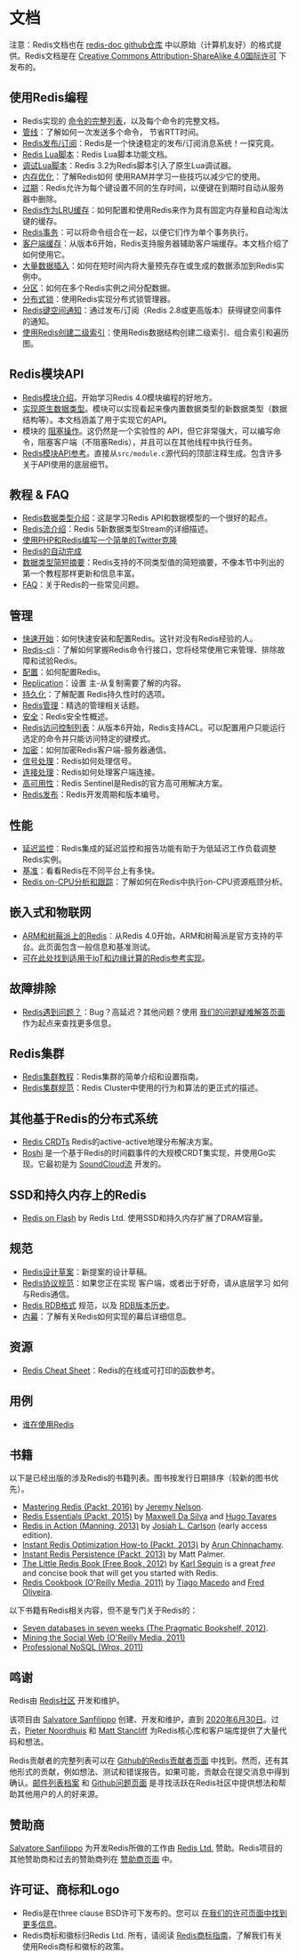 文档
===

注意：Redis文档也在 [redis-doc github仓库](http://github.com/redis/redis-doc) 中以原始（计算机友好）的格式提供。Redis文档是在 [Creative Commons Attribution-ShareAlike 4.0国际许可](https://creativecommons.org/licenses/by-sa/4.0/) 下发布的。

使用Redis编程
---

* Redis实现的 [命令的完整列表](https://redis.io/commands)，以及每个命令的完整文档。
* [管线](/topics/pipelining.md)：了解如何一次发送多个命令，
节省RTT时间。
* [Redis发布/订阅](topics/pubsub.md)：Redis是一个快速稳定的发布/订阅消息系统！一探究竟。
* [Redis Lua脚本](/commands/eval.md)：Redis Lua脚本功能文档。
* [调试Lua脚本](/topics/ldb.md)：Redis 3.2为Redis脚本引入了原生Lua调试器。
* [内存优化](/topics/memory-optimization.md)：了解Redis如何
使用RAM并学习一些技巧以减少它的使用。
* [过期](/commands/expire.md)：Redis允许为每个键设置不同的生存时间，以便键在到期时自动从服务器中删除。
* [Redis作为LRU缓存](/topics/lru-cache.md)：如何配置和使用Redis来作为具有固定内存量和自动淘汰键的缓存。
* [Redis事务](/topics/transactions.md)：可以将命令组合在一起，以便它们作为单个事务执行。
* [客户端缓存](/topics/client-side-caching.md)：从版本6开始，Redis支持服务器辅助客户端缓存。本文档介绍了如何使用它。
* [大量数据插入](/topics/mass-insert.md)：如何在短时间内将大量预先存在或生成的数据添加到Redis实例中。
* [分区](/topics/partitioning.md)：如何在多个Redis实例之间分配数据。
* [分布式锁](/topics/distlock.md)：使用Redis实现分布式锁管理器。
* [Redis键空间通知](/topics/notifications.md)：通过发布/订阅（Redis 2.8或更高版本）获得键空间事件的通知。
* [使用Redis创建二级索引](/topics/indexes.md)：使用Redis数据结构创建二级索引、组合索引和遍历图。

Redis模块API
---

* [Redis模块介绍](/topics/modules-intro.md)。开始学习Redis 4.0模块编程的好地方。
* [实现原生数据类型](/topics/modules-native-types.md)。模块可以实现看起来像内置数据类型的新数据类型（数据结构等）。本文档涵盖了用于实现它的API。
* 模块的 [阻塞操作](topics/modules-blocking-ops.md)。这仍然是一个实验性的 API，但它非常强大，可以编写命令，阻塞客户端（不阻塞Redis），并且可以在其他线程中执行任务。
* [Redis模块API参考](topics/modules-api-ref.md)。直接从`src/module.c`源代码的顶部注释生成。包含许多关于API使用的底层细节。

教程 & FAQ
---

* [Redis数据类型介绍](/topics/data-types-intro.md)：这是学习Redis API和数据模型的一个很好的起点。
* [Redis流介绍](/topics/streams-intro.md)：Redis 5新数据类型Stream的详细描述。
* [使用PHP和Redis编写一个简单的Twitter克隆](/topics/twitter-clone.md)
* [Redis的自动完成](http://autocomplete.redis.io)
* [数据类型简短摘要](/topics/data-types.md)：Redis支持的不同类型值的简短摘要，不像本节中列出的第一个教程那样更新和信息丰富。
* [FAQ](/topics/faq.md)：关于Redis的一些常见问题。

管理
---
* [快速开始](/topics/quickstart.md)：如何快速安装和配置Redis。这针对没有Redis经验的人。
* [Redis-cli](/topics/rediscli.md)：了解如何掌握Redis命令行接口，您将经常使用它来管理、排除故障和试验Redis。
* [配置](/topics/config.md)：如何配置Redis。
* [Replication](/topics/replication.md)：设置
主-从复制需要了解的内容。
* [持久化](/topics/persistence.md)：了解配置
Redis持久性时的选项。
* [Redis管理](/topics/admin.md)：精选的管理相关话题。
* [安全](/topics/security.md)：Redis安全性概述。
* [Redis访问控制列表](/topics/acl.md)：从版本6开始，Redis支持ACL。可以配置用户只能运行选定的命令并只能访问特定的键模式。
* [加密](/topics/encryption.md)：如何加密Redis客户端-服务器通信。
* [信号处理](/topics/signals.md)：Redis如何处理信号。
* [连接处理](/topics/clients.md)：Redis如何处理客户端连接。
* [高可用性](/topics/sentinel.md)：Redis Sentinel是Redis的官方高可用解决方案。
* [Redis发布](/topics/releases.md)：Redis开发周期和版本编号。

性能
---
* [延迟监控](/topics/latency-monitor.md)：Redis集成的延迟监控和报告功能有助于为低延迟工作负载调整Redis实例。
* [基准](/topics/benchmarks.md)：看看Redis在不同平台上有多快。
* [Redis on-CPU分析和跟踪](/topics/performance-on-cpu.md)：了解如何在Redis中执行on-CPU资源瓶颈分析。

嵌入式和物联网
---

* [ARM和树莓派上的Redis](/topics/ARM.md)：从Redis 4.0开始，ARM和树莓派是官方支持的平台。此页面包含一般信息和基准测试。
* [可在此处找到适用于IoT和边缘计算的Redis参考实现](https://redis.com/redis-enterprise/redis-edge/)。

故障排除
---

* [Redis遇到问题？](/topics/problems.md)：Bug？高延迟？其他问题？使用 [我们的问题疑难解答页面](/topics/problems.md) 作为起点来查找更多信息。

Redis集群
---

* [Redis集群教程](/topics/cluster-tutorial.md)：Redis集群的简单介绍和设置指南。
* [Redis集群规范](/topics/cluster-spec.md)：Redis Cluster中使用的行为和算法的更正式的描述。

其他基于Redis的分布式系统
---

* [Redis CRDTs](https://redis.com/redis-enterprise/technology/active-active-geo-distribution/) Redis的active-active地理分布解决方案。
* [Roshi](https://github.com/soundcloud/roshi) 是一个基于Redis的时间戳事件的大规模CRDT集实现，并使用Go实现。它最初是为 [SoundCloud流](http://developers.soundcloud.com/blog/roshi-a-crdt-system-for-timestamped-events) 开发的。

SSD和持久内存上的Redis
---

* [Redis on Flash](https://redis.com/redis-enterprise/technology/redis-on-flash/) by Redis Ltd. 使用SSD和持久内存扩展了DRAM容量。

规范
---

* [Redis设计草案](/topics/rdd.md)：新提案的设计草稿。
* [Redis协议规范](/topics/protocol.md)：如果您正在实现
客户端，或者出于好奇，请从底层学习
如何与Redis通信。
* [Redis RDB格式](https://github.com/sripathikrishnan/redis-rdb-tools/wiki/Redis-RDB-Dump-File-Format) 规范，以及 [RDB版本历史](https://github.com/sripathikrishnan/redis-rdb-tools/blob/master/docs/RDB_Version_History.textile)。
* [内幕](/topics/internals.md)：了解有关Redis如何实现的幕后详细信息。

资源
---

* [Redis Cheat Sheet](http://www.cheatography.com/tasjaevan/cheat-sheets/redis/)：Redis的在线或可打印的函数参考。

用例
---
* [谁在使用Redis](/topics/whos-using-redis.md)

书籍
---

以下是已经出版的涉及Redis的书籍列表。图书按发行日期排序（较新的图书优先）。

* [Mastering Redis (Packt, 2016)](https://www.packtpub.com/big-data-and-business-intelligence/mastering-redis) by [Jeremy Nelson](https://www.packtpub.com/books/info/authors/jeremy-nelson).
* [Redis Essentials (Packt, 2015)](http://www.amazon.com/Redis-Essentials-Maxwell-Dayvson-Silva-ebook/dp/B00ZXFCFLO) by [Maxwell Da Silva](http://twitter.com/dayvson) and [Hugo Tavares](https://twitter.com/hltbra)
* [Redis in Action (Manning, 2013)](http://www.manning.com/carlson/) by [Josiah L. Carlson](http://twitter.com/dr_josiah) (early access edition).
* [Instant Redis Optimization How-to (Packt, 2013)](http://www.packtpub.com/redis-optimization-how-to/book) by [Arun Chinnachamy](http://twitter.com/ArunChinnachamy).
* [Instant Redis Persistence (Packt, 2013)](http://www.packtpub.com/redis-persistence/book) by Matt Palmer.
* [The Little Redis Book (Free Book, 2012)](http://openmymind.net/2012/1/23/The-Little-Redis-Book/) by [Karl Seguin](http://twitter.com/karlseguin) is a great *free* and concise book that will get you started with Redis.
* [Redis Cookbook (O'Reilly Media, 2011)](http://shop.oreilly.com/product/0636920020127.do) by [Tiago Macedo](http://twitter.com/tmacedo) and [Fred Oliveira](http://twitter.com/f).

以下书籍有Redis相关内容，但不是专门关于Redis的：

* [Seven databases in seven weeks (The Pragmatic Bookshelf, 2012)](http://pragprog.com/book/rwdata/seven-databases-in-seven-weeks).
* [Mining the Social Web (O'Reilly Media, 2011)](http://shop.oreilly.com/product/0636920010203.do)
* [Professional NoSQL (Wrox, 2011)](http://www.wrox.com/WileyCDA/WroxTitle/Professional-NoSQL.productCd-047094224X.html)

鸣谢
---

Redis由 [Redis社区](/community.md) 开发和维护。

该项目由 [Salvatore Sanfilippo](http://twitter.com/antirez) 创建、开发和维护，直到 [2020年6月30日](http://antirez.com/news/133)。过去，[Pieter Noordhuis](http://twitter.com/pnoordhuis) 和 [Matt Stancliff](https://matt.sh) 为Redis核心库和客户端库提供了大量代码和想法。

Redis贡献者的完整列表可以在 [Github的Redis贡献者页面](https://github.com/redis/redis/graphs/contributors) 中找到。然而，还有其他形式的贡献，例如想法、测试和错误报告。如果可能，贡献会在提交消息中得到确认。[邮件列表档案](http://groups.google.com/group/redis-db) 和 [Github问题页面](https://github.com/redis/redis/issues) 是寻找活跃在Redis社区中提供想法和帮助其他用户的人的好来源。

赞助商
---

[Salvatore Sanfilippo](http://antirez.com) 为开发Redis所做的工作由 [Redis Ltd.](http://redis.com) 赞助。Redis项目的其他赞助商和过去的赞助商列在 [赞助商页面](/topics/sponsors.md) 中。

许可证、商标和Logo
---

* Redis是在three clause BSD许可下发布的。您可以 [在我们的许可页面中找到更多信息](/topics/license.md)。
* Redis商标和徽标归Redis Ltd. 所有，请阅读 [Redis商标指南](/topics/trademark.md)，了解我们有关使用Redis商标和徽标的政策。
